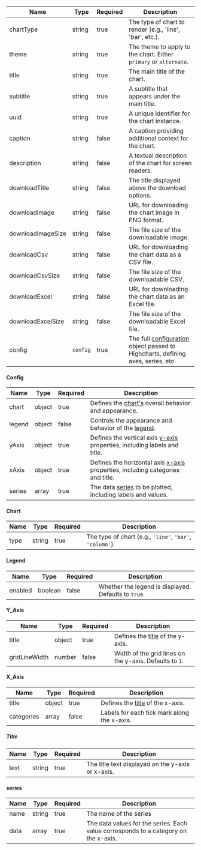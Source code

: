 | Name              | Type     | Required | Description                                                                                |
| ----------------- | -------- | -------- | ------------------------------------------------------------------------------------------ |
| chartType         | string   | true     | The type of chart to render (e.g., 'line', 'bar', etc.).                                   |
| theme             | string   | true     | The theme to apply to the chart. Either `primary` or `alternate`.                          |
| title             | string   | true     | The main title of the chart.                                                               |
| subtitle          | string   | true     | A subtitle that appears under the main title.                                              |
| uuid              | string   | true     | A unique identifier for the chart instance.                                                |
| caption           | string   | false    | A caption providing additional context for the chart.                                      |
| description       | string   | false    | A textual description of the chart for screen readers.                                     |
| downloadTitle     | string   | false    | The title displayed above the download options.                                            |
| downloadImage     | string   | false    | URL for downloading the chart image in PNG format.                                         |
| downloadImageSize | string   | false    | The file size of the downloadable image.                                                   |
| downloadCsv       | string   | false    | URL for downloading the chart data as a CSV file.                                          |
| downloadCsvSize   | string   | false    | The file size of the downloadable CSV.                                                     |
| downloadExcel     | string   | false    | URL for downloading the chart data as an Excel file.                                       |
| downloadExcelSize | string   | false    | The file size of the downloadable Excel file.                                              |
| config            | `config` | true     | The full [configuration](#config) object passed to Highcharts, defining axes, series, etc. |

#### Config

| Name   | Type   | Required | Description                                                                               |
| ------ | ------ | -------- | ----------------------------------------------------------------------------------------- |
| chart  | object | true     | Defines the [chart's](#chart) overall behavior and appearance.                            |
| legend | object | false    | Controls the appearance and behavior of the [legend](#legend).                            |
| yAxis  | object | true     | Defines the vertical axis [y-axis](#y_axis) properties, including labels and title.       |
| xAxis  | object | true     | Defines the horizontal axis [x-axis](#x_axis) properties, including categories and title. |
| series | array  | true     | The data [series](#series) to be plotted, including labels and values.                    |

#### Chart

| Name | Type   | Required | Description                                              |
| ---- | ------ | -------- | -------------------------------------------------------- |
| type | string | true     | The type of chart (e.g., `'line'`, `'bar'`, `'column'`). |

#### Legend

| Name    | Type    | Required | Description                                          |
| ------- | ------- | -------- | ---------------------------------------------------- |
| enabled | boolean | false    | Whether the legend is displayed. Defaults to `true`. |

#### Y_Axis

| Name          | Type   | Required | Description                                             |
| ------------- | ------ | -------- | ------------------------------------------------------- |
| title         | object | true     | Defines the [title](#title) of the y-axis.              |
| gridLineWidth | number | false    | Width of the grid lines on the y-axis. Defaults to `1`. |

#### X_Axis

| Name       | Type   | Required | Description                                 |
| ---------- | ------ | -------- | ------------------------------------------- |
| title      | object | true     | Defines the [title](#title) of the x-axis.  |
| categories | array  | false    | Labels for each tick mark along the x-axis. |

##### Title

| Name | Type   | Required | Description                                       |
| ---- | ------ | -------- | ------------------------------------------------- |
| text | string | true     | The title text displayed on the y-axis or x-axis. |

#### series

| Name | Type   | Required | Description                                                                         |
| ---- | ------ | -------- | ----------------------------------------------------------------------------------- |
| name | string | true     | The name of the series                                                              |
| data | array  | true     | The data values for the series. Each value corresponds to a category on the x-axis. |
